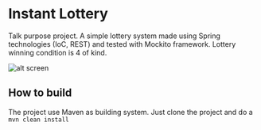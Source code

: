 # Instant Lottery
Talk purpose project.
A simple lottery system made using Spring technologies (IoC, REST) and tested with Mockito framework. Lottery winning condition is 4 of kind.

![alt screen](https://github.com/pollaiolo/InstantLottery/blob/master/gol.png)

## How to build
The project use Maven as building system. Just clone the project and do a ```mvn clean install```
